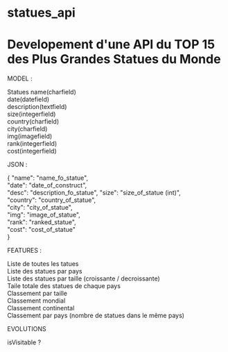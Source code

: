 # statues_api

# Developement d'une API du TOP 15 des Plus Grandes Statues du Monde


MODEL : 

Statues 
name(charfield)    
date(datefield)    
description(textfield)     
size(integerfield)     
country(charfield)     
city(charfield)     
img(imagefield)     
rank(integerfield)     
cost(integerfield)     

    

JSON :      
 
{ 
  "name": "name_fo_statue",     
  "date": "date_of_construct",     
  "desc": "description_fo_statue", 
  "size": "size_of_statue (int)",         
  "country": "country_of_statue",     
  "city": "city_of_statue",     
  "img": "image_of_statue",     
  "rank": "ranked_statue",     
  "cost": "cost_of_statue"     
}     
     
FEATURES :     

Liste de toutes les tatues     
Liste des statues par pays     
Liste des statues par taille (croissante / decroissante)     
Taile totale des statues de chaque pays     
Classement par taille     
Classement mondial     
Classement continental     
Classement par pays (nombre de statues dans le même pays)     
     
EVOLUTIONS     
        
isVisitable ?     
